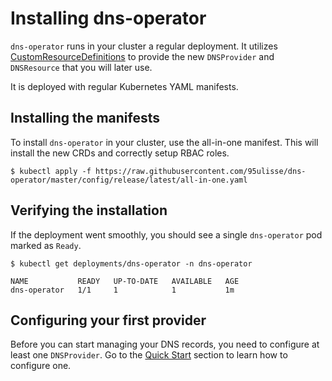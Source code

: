 # Installing dns-operator

`dns-operator` runs in your cluster a regular deployment.
It utilizes [CustomResourceDefinitions](https://kubernetes.io/docs/concepts/extend-kubernetes/api-extension/custom-resources/)
to provide the new `DNSProvider` and `DNSResource` that you will later use.

It is deployed with regular Kubernetes YAML manifests.

## Installing the manifests

To install `dns-operator` in your cluster, use the all-in-one manifest.
This will install the new CRDs and correctly setup RBAC roles.

```raw
$ kubectl apply -f https://raw.githubusercontent.com/95ulisse/dns-operator/master/config/release/latest/all-in-one.yaml
```

## Verifying the installation

If the deployment went smoothly, you should see a single `dns-operator` pod marked as `Ready`.

```raw
$ kubectl get deployments/dns-operator -n dns-operator

NAME           READY   UP-TO-DATE   AVAILABLE   AGE
dns-operator   1/1     1            1           1m
```

## Configuring your first provider

Before you can start managing your DNS records, you need to configure at least one `DNSProvider`.
Go to the [Quick Start](quick-start.md) section to learn how to configure one.